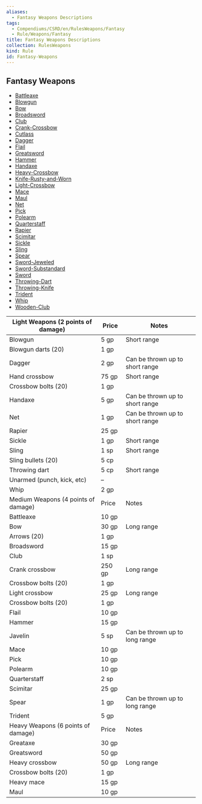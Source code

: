 ```yaml
---
aliases:
  - Fantasy Weapons Descriptions
tags:
  - Compendiums/CSRD/en/RulesWeapons/Fantasy
  - Rule/Weapons/Fantasy
title: Fantasy Weapons Descriptions
collection: RulesWeapons
kind: Rule
id: Fantasy-Weapons
---
```

## Fantasy Weapons  
  
- [Battleaxe](Battleaxe.md)  
- [Blowgun](Blowgun.md)  
- [Bow](Bow.md)  
- [Broadsword](Broadsword.md)  
- [Club](Club.md)  
- [Crank-Crossbow](Crank-Crossbow.md)  
- [Cutlass](Cutlass.md)  
- [Dagger](Dagger.md)  
- [Flail](Flail.md)  
- [Greatsword](Greatsword.md)  
- [Hammer](Hammer.md)  
- [Handaxe](Handaxe.md)  
- [Heavy-Crossbow](Heavy-Crossbow.md)  
- [Knife-Rusty-and-Worn](Knife-Rusty-and-Worn.md)  
- [Light-Crossbow](Light-Crossbow.md)  
- [Mace](Mace.md)  
- [Maul](Maul.md)  
- [Net](Net.md)  
- [Pick](Pick.md)  
- [Polearm](Polearm.md)  
- [Quarterstaff](Quarterstaff.md)  
- [Rapier](Rapier.md)  
- [Scimitar](Scimitar.md)  
- [Sickle](Sickle.md)  
- [Sling](Sling.md)  
- [Spear](Spear.md)  
- [Sword-Jeweled](Sword-Jeweled.md)  
- [Sword-Substandard](Sword-Substandard.md)  
- [Sword](Sword.md)  
- [Throwing-Dart](Throwing-Dart.md)  
- [Throwing-Knife](Throwing-Knife.md)  
- [Trident](Trident.md)  
- [Whip](Whip.md)  
- [Wooden-Club](Wooden-Club.md)  
  
  
  
| Light Weapons (2 points of damage)    | Price    | Notes                             |
| ------------------------------------- | -------- | --------------------------------- |
| Blowgun                               | 5 gp     | Short range                       |
| Blowgun darts (20)                    | 1 gp     |                                   |
| Dagger                                | 2 gp     | Can be thrown up to short range   |
| Hand crossbow                         | 75 gp    | Short range                       |
| Crossbow bolts (20)                   | 1 gp     |                                   |
| Handaxe                               | 5 gp     | Can be thrown up to short range   |
| Net                                   | 1 gp     | Can be thrown up to short range   |
| Rapier                                | 25 gp    |                                   |
| Sickle                                | 1 gp     | Short range                       |
| Sling                                 | 1 sp     | Short range                       |
| Sling bullets (20)                    | 5 cp     |                                   |
| Throwing dart                         | 5 cp     | Short range                       |
| Unarmed (punch, kick, etc)            | –        |                                   |
| Whip                                  | 2 gp     |                                   |
| Medium Weapons (4 points of damage)   | Price    | Notes                             |
| Battleaxe                             | 10 gp    |                                   |
| Bow                                   | 30 gp    | Long range                        |
| Arrows (20)                           | 1 gp     |                                   |
| Broadsword                            | 15 gp    |                                   |
| Club                                  | 1 sp     |                                   |
| Crank crossbow                        | 250 gp   | Long range                        |
| Crossbow bolts (20)                   | 1 gp     |                                   |
| Light crossbow                        | 25 gp    | Long range                        |
| Crossbow bolts (20)                   | 1 gp     |                                   |
| Flail                                 | 10 gp    |                                   |
| Hammer                                | 15 gp    |                                   |
| Javelin                               | 5 sp     | Can be thrown up to long range    |
| Mace                                  | 10 gp    |                                   |
| Pick                                  | 10 gp    |                                   |
| Polearm                               | 10 gp    |                                   |
| Quarterstaff                          | 2 sp     |                                   |
| Scimitar                              | 25 gp    |                                   |
| Spear                                 | 1 gp     | Can be thrown up to long range    |
| Trident                               | 5 gp     |                                   |
| Heavy Weapons (6 points of damage)    | Price    | Notes                             |
| Greataxe                              | 30 gp    |                                   |
| Greatsword                            | 50 gp    |                                   |
| Heavy crossbow                        | 50 gp    | Long range                        |
| Crossbow bolts (20)                   | 1 gp     |                                   |
| Heavy mace                            | 15 gp    |                                   |
| Maul                                  | 10 gp    |                                   |
